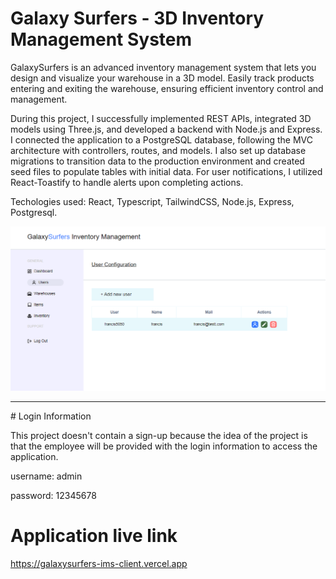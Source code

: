# Galaxy Surfers - 3D Inventory Management System

GalaxySurfers is an advanced inventory management system that lets you design and visualize your warehouse in a 3D model. Easily track products entering and exiting the warehouse, ensuring efficient inventory control and management.

During this project, I successfully implemented REST APIs, integrated 3D models using Three.js, and developed a backend with Node.js and Express. I connected the application to a PostgreSQL database, following the MVC architecture with controllers, routes, and models. I also set up database migrations to transition data to the production environment and created seed files to populate tables with initial data. For user notifications, I utilized React-Toastify to handle alerts upon completing actions.

Techologies used: React, Typescript, TailwindCSS, Node.js, Express, Postgresql.

![Alt text](./frontend/public/assets/image-galaxysurfers.png)
<hr></hr>
# Login Information
<p>This project doesn't contain a sign-up because the idea of the project is that the employee will be provided with the login information to access the application.</p>
<p>username: admin</p>
<p>password: 12345678</p>

# Application live link
https://galaxysurfers-ims-client.vercel.app


